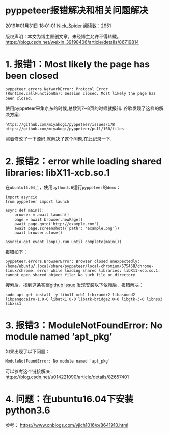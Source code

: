 # pyppeteer报错解决和相关问题解决

2019年01月31日 18:01:01 [Nick_Spider](https://me.csdn.net/weixin_39198406) 阅读数：2951

版权声明：本文为博主原创文章，未经博主允许不得转载。	https://blog.csdn.net/weixin_39198406/article/details/86719814

# 1. 报错1：Most likely the page has been closed

```
pyppeteer.errors.NetworkError: Protocol Error (Runtime.callFunctionOn): Session closed. Most likely the page has been closed.
```

使用pyppeteer采集京东的时候,总数到7~8页的时候就报错.
谷歌发现了这样的解决方案:

```
https://github.com/miyakogi/pyppeteer/issues/178
https://github.com/miyakogi/pyppeteer/pull/160/files
```

照着修改了一下源码,就解决了这个问题,在此记录一下.

# 2. 报错2：error while loading shared libraries: libX11-xcb.so.1

在`ubuntu16.04`上，使用`python3.6`运行`pyppeteer`的`demo`：

```
import asyncio
from pyppeteer import launch

async def main():
    browser = await launch()
    page = await browser.newPage()
    await page.goto('http://example.com')
    await page.screenshot({'path': 'example.png'})
    await browser.close()

asyncio.get_event_loop().run_until_complete(main())
```

报错如下：

```
pyppeteer.errors.BrowserError: Browser closed unexpectedly:
/home/ubuntu/.local/share/pyppeteer/local-chromium/575458/chrome-linux/chrome: error while loading shared libraries: libX11-xcb.so.1: cannot open shared object file: No such file or directory
```

搜索后，找到这条答案[github issue](https://github.com/Googlechrome/puppeteer/issues/290#issuecomment-451471338)
发现安装以下依赖后，报错解决：

```
sudo apt-get install -y libx11-xcb1 libxrandr2 libasound2 libpangocairo-1.0-0 libatk1.0-0 libatk-bridge2.0-0 libgtk-3-0 libnss3 libxss1
```

# 3. 报错3：ModuleNotFoundError: No module named ‘apt_pkg’

如果出现了以下问题：

```
ModuleNotFoundError: No module named 'apt_pkg'
```

可以参考这个链接解决： <https://blog.csdn.net/u014221090/article/details/82657401>

# 4. 问题：在ubuntu16.04下安装python3.6

参考： <https://www.cnblogs.com/yjlch1016/p/8641910.html>